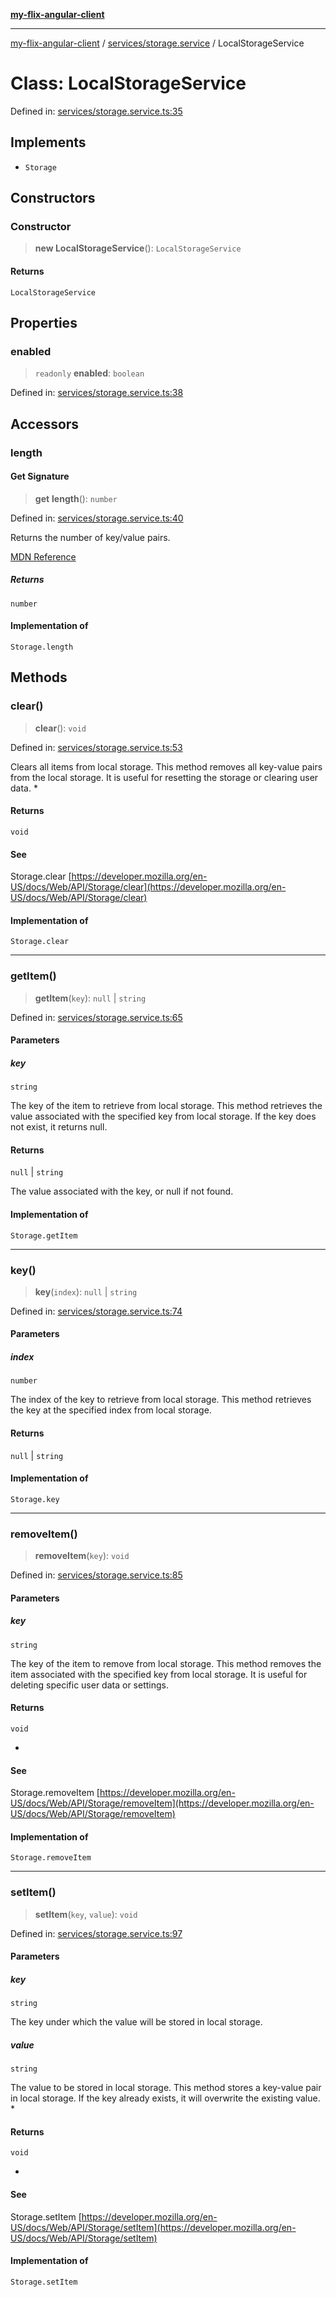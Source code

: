 [**my-flix-angular-client**](/README.md)

***

[my-flix-angular-client](../../../modules.md) / [services/storage.service](../README.md) / LocalStorageService

# Class: LocalStorageService

Defined in: [services/storage.service.ts:35](https://github.com/srpmfp/myFlix-Angular-client/blob/3b98426b0b09b021ab5e603ef7ab490cf6b10ea4/src/app/services/storage.service.ts#L35)

## Implements

- `Storage`

## Constructors

### Constructor

> **new LocalStorageService**(): `LocalStorageService`

#### Returns

`LocalStorageService`

## Properties

### enabled

> `readonly` **enabled**: `boolean`

Defined in: [services/storage.service.ts:38](https://github.com/srpmfp/myFlix-Angular-client/blob/3b98426b0b09b021ab5e603ef7ab490cf6b10ea4/src/app/services/storage.service.ts#L38)

## Accessors

### length

#### Get Signature

> **get** **length**(): `number`

Defined in: [services/storage.service.ts:40](https://github.com/srpmfp/myFlix-Angular-client/blob/3b98426b0b09b021ab5e603ef7ab490cf6b10ea4/src/app/services/storage.service.ts#L40)

Returns the number of key/value pairs.

[MDN Reference](https://developer.mozilla.org/docs/Web/API/Storage/length)

##### Returns

`number`

#### Implementation of

`Storage.length`

## Methods

### clear()

> **clear**(): `void`

Defined in: [services/storage.service.ts:53](https://github.com/srpmfp/myFlix-Angular-client/blob/3b98426b0b09b021ab5e603ef7ab490cf6b10ea4/src/app/services/storage.service.ts#L53)

Clears all items from local storage.
This method removes all key-value pairs from the local storage.
It is useful for resetting the storage or clearing user data.
*

#### Returns

`void`

#### See

Storage.clear [https://developer.mozilla.org/en-US/docs/Web/API/Storage/clear](https://developer.mozilla.org/en-US/docs/Web/API/Storage/clear)

#### Implementation of

`Storage.clear`

***

### getItem()

> **getItem**(`key`): `null` \| `string`

Defined in: [services/storage.service.ts:65](https://github.com/srpmfp/myFlix-Angular-client/blob/3b98426b0b09b021ab5e603ef7ab490cf6b10ea4/src/app/services/storage.service.ts#L65)

#### Parameters

##### key

`string`

The key of the item to retrieve from local storage.
This method retrieves the value associated with the specified key from local storage.
If the key does not exist, it returns null.

#### Returns

`null` \| `string`

The value associated with the key, or null if not found.

#### Implementation of

`Storage.getItem`

***

### key()

> **key**(`index`): `null` \| `string`

Defined in: [services/storage.service.ts:74](https://github.com/srpmfp/myFlix-Angular-client/blob/3b98426b0b09b021ab5e603ef7ab490cf6b10ea4/src/app/services/storage.service.ts#L74)

#### Parameters

##### index

`number`

The index of the key to retrieve from local storage.
This method retrieves the key at the specified index from local storage.

#### Returns

`null` \| `string`

#### Implementation of

`Storage.key`

***

### removeItem()

> **removeItem**(`key`): `void`

Defined in: [services/storage.service.ts:85](https://github.com/srpmfp/myFlix-Angular-client/blob/3b98426b0b09b021ab5e603ef7ab490cf6b10ea4/src/app/services/storage.service.ts#L85)

#### Parameters

##### key

`string`

The key of the item to remove from local storage.
This method removes the item associated with the specified key from local storage.
It is useful for deleting specific user data or settings.

#### Returns

`void`

*

#### See

Storage.removeItem [https://developer.mozilla.org/en-US/docs/Web/API/Storage/removeItem](https://developer.mozilla.org/en-US/docs/Web/API/Storage/removeItem)

#### Implementation of

`Storage.removeItem`

***

### setItem()

> **setItem**(`key`, `value`): `void`

Defined in: [services/storage.service.ts:97](https://github.com/srpmfp/myFlix-Angular-client/blob/3b98426b0b09b021ab5e603ef7ab490cf6b10ea4/src/app/services/storage.service.ts#L97)

#### Parameters

##### key

`string`

The key under which the value will be stored in local storage.

##### value

`string`

The value to be stored in local storage.
This method stores a key-value pair in local storage.
If the key already exists, it will overwrite the existing value.
*

#### Returns

`void`

*

#### See

Storage.setItem [https://developer.mozilla.org/en-US/docs/Web/API/Storage/setItem](https://developer.mozilla.org/en-US/docs/Web/API/Storage/setItem)

#### Implementation of

`Storage.setItem`
